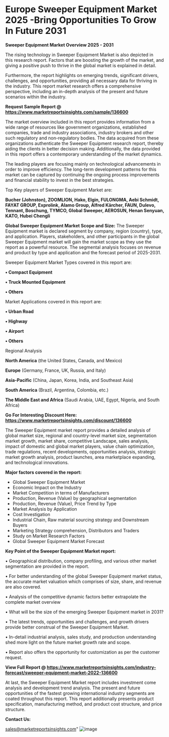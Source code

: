 # Europe Sweeper Equipment Market 2025 -Bring Opportunities To Grow In Future 2031

<Strong> Sweeper Equipment Market Overview 2025 - 2031</strong>

The rising technology in Sweeper Equipment Market is also depicted in this research report. Factors that are boosting the growth of the market, and giving a positive push to thrive in the global market is explained in detail.

Furthermore, the report highlights on emerging trends, significant drivers, challenges, and opportunities, providing all necessary data for thriving in the industry. This report market research offers a comprehensive perspective, including an in-depth analysis of the present and future scenarios within the industry.

<strong>Request Sample Report @ <a href=https://www.marketreportsinsights.com/sample/136600>https://www.marketreportsinsights.com/sample/136600</a></strong>

The market overview included in this report provides information from a wide range of resources like government organizations, established companies, trade and industry associations, industry brokers and other such regulatory and non-regulatory bodies. The data acquired from these organizations authenticate the Sweeper Equipment research report, thereby aiding the clients in better decision making. Additionally, the data provided in this report offers a contemporary understanding of the market dynamics.

The leading players are focusing mainly on technological advancements in order to improve efficiency. The long-term development patterns for this market can be captured by continuing the ongoing process improvements and financial stability to invest in the best strategies.

Top Key players of Sweeper Equipment Market are:

<strong>Bucher (Johnston), ZOOMLION, Hako, Elgin, FULONGMA, Aebi Schmidt, FAYAT GROUP, Exprolink, Alamo Group, Alfred Kärcher, FAUN, Dulevo, Tennant, Boschung, TYMCO, Global Sweeper, AEROSUN, Henan Senyuan, KATO, Hubei Chengli</strong>

<strong><b>Global Sweeper Equipment Market Scope and Size:</b></strong>
The Sweeper Equipment market is declared segment by company, region (country), type, and application. Players, stakeholders, and other participants in the global Sweeper Equipment market will gain the market scope as they use the report as a powerful resource. The segmental analysis focuses on revenue and product by type and application and the forecast period of 2025-2031.

Sweeper Equipment Market Types covered in this report are:

<strong>• Compact Equipment

• Truck Mounted Equipment

• Others</strong>

Market Applications covered in this report are:

<strong>• Urban Road

• Highway

• Airport

• Others</strong> 

Regional Analysis

<strong>North America</strong> (the United States, Canada, and Mexico)

<strong>Europe</strong> (Germany, France, UK, Russia, and Italy)

<strong>Asia-Pacific</strong> (China, Japan, Korea, India, and Southeast Asia)

<strong>South America</strong> (Brazil, Argentina, Colombia, etc.)

<strong>The Middle East and Africa</strong> (Saudi Arabia, UAE, Egypt, Nigeria, and South Africa)

<strong>Go For Interesting Discount Here: <a href=https://www.marketreportsinsights.com/discount/136600>https://www.marketreportsinsights.com/discount/136600</a></strong>

The Sweeper Equipment market report provides a detailed analysis of global market size, regional and country-level market size, segmentation market growth, market share, competitive Landscape, sales analysis, impact of domestic and global market players, value chain optimization, trade regulations, recent developments, opportunities analysis, strategic market growth analysis, product launches, area marketplace expanding, and technological innovations.

<strong><b>Major factors covered in the report:</b></strong>
<ul>
  <li>Global Sweeper Equipment Market </li>
  <li>Economic Impact on the Industry</li>
  <li>Market Competition in terms of Manufacturers</li>
  <li>Production, Revenue (Value) by geographical segmentation</li>
  <li>Production, Revenue (Value), Price Trend by Type</li>
  <li>Market Analysis by Application</li>
  <li>Cost Investigation</li>
  <li>Industrial Chain, Raw material sourcing strategy and Downstream Buyers</li>
  <li>Marketing Strategy comprehension, Distributors and Traders</li>
  <li>Study on Market Research Factors</li>
  <li>Global Sweeper Equipment Market Forecast</li>
</ul>

<strong><b>Key Point of the Sweeper Equipment Market report:</b></strong>

• Geographical distribution, company profiling, and various other market segmentation are provided in the report.

• For better understanding of the global Sweeper Equipment market status, the accurate market valuation which comprises of size, share, and revenue are also covered.

• Analysis of the competitive dynamic factors better extrapolate the complete market overview

• What will be the size of the emerging Sweeper Equipment market in 2031?

• The latest trends, opportunities and challenges, and growth drivers provide better construal of the Sweeper Equipment Market.

• In-detail industrial analysis, sales study, and production understanding shed more light on the future market growth rate and scope.

• Report also offers the opportunity for customization as per the customer request.

<strong><b>View Full Report @ <a href=https://www.marketreportsinsights.com/industry-forecast/sweeper-equipment-market-2022-136600>https://www.marketreportsinsights.com/industry-forecast/sweeper-equipment-market-2022-136600</a></b></strong>


At last, the Sweeper Equipment Market report includes investment come analysis and development trend analysis. The present and future opportunities of the fastest growing international industry segments are coated throughout this report. This report additionally presents product specification, manufacturing method, and product cost structure, and price structure.

<strong>Contact Us:</strong>

sales@marketreportsinsights.com"
![image](https://github.com/user-attachments/assets/87a81384-8aad-4425-9926-34ccd458c832)
